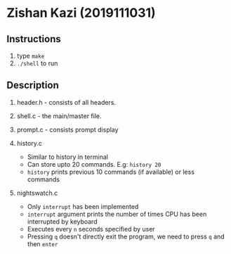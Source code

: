 # Zishan Kazi (2019111031)

## Instructions 
1. type `make`
2. `./shell` to run

## Description

1. header.h - consists of all headers.
2. shell.c - the main/master file.
3. prompt.c - consists prompt display 

4. history.c 
    - Similar to history in terminal
    - Can store upto 20 commands. E.g: `history 20`
    - `history` prints previous 10 commands (if available) or less commands
5. nightswatch.c 
    - Only `interrupt` has been implemented
    - `interrupt` argument prints the number of times CPU has been interrupted by keyboard
    - Executes every `n` seconds specified by user
    - Pressing `q` doesn't directly exit the program, we need to press `q` and then `enter`